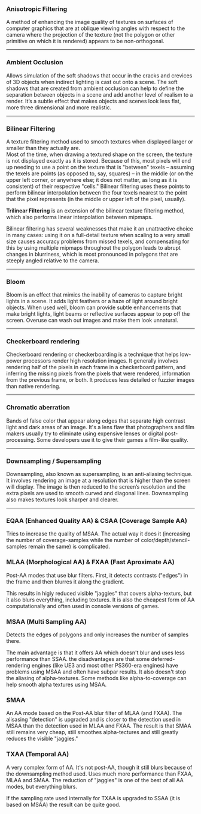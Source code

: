 
### Anisotropic Filtering

A method of enhancing the image quality of textures on surfaces of computer graphics that are at oblique viewing angles with respect to the camera where the projection of the texture (not the polygon or other primitive on which it is rendered) appears to be non-orthogonal.

---
### Ambient Occlusion

Allows simulation of the soft shadows that occur in the cracks and crevices of 3D objects when indirect lighting is cast out onto a scene. The soft shadows that are created from ambient occlusion can help to define the separation between objects in a scene and add another level of realism to a render. It’s a subtle effect that makes objects and scenes look less flat, more three dimensional and more realistic.

---
### Bilinear Filtering

A texture filtering method used to smooth textures when displayed larger or smaller than they actually are.  
Most of the time, when drawing a textured shape on the screen, the texture is not displayed exactly as it is stored. Because of this, most pixels will end up needing to use a point on the texture that is "between" texels – assuming the texels are points (as opposed to, say, squares) – in the middle (or on the upper left corner, or anywhere else; it does not matter, as long as it is consistent) of their respective "cells." Bilinear filtering uses these points to perform bilinear interpolation between the four texels nearest to the point that the pixel represents (in the middle or upper left of the pixel, usually).  

**Trilinear Filtering** is an extension of the bilinear texture filtering method, which also performs linear interpolation between mipmaps. 

Bilinear filtering has several weaknesses that make it an unattractive choice in many cases: using it on a full-detail texture when scaling to a very small size causes accuracy problems from missed texels, and compensating for this by using multiple mipmaps throughout the polygon leads to abrupt changes in blurriness, which is most pronounced in polygons that are steeply angled relative to the camera.  

---
### Bloom

Bloom is an effect that mimics the inability of cameras to capture bright lights in a scene. It adds light feathers or a haze of light around bright objects. When used well, bloom can provide subtle enhancements that make bright lights, light beams or reflective surfaces appear to pop off the screen. Overuse can wash out images and make them look unnatural.

---
### Checkerboard rendering

Checkerboard rendering or checkerboarding is a technique that helps low-power processors render high resolution images. It generally involves rendering half of the pixels in each frame in a checkerboard pattern, and inferring the missing pixels from the pixels that were rendered, information from the previous frame, or both. It produces less detailed or fuzzier images than native rendering.

---
### Chromatic aberration

Bands of false color that appear along edges that separate high contrast light and dark areas of an image. It's a lens flaw that photographers and film makers usually try to eliminate using expensive lenses or digital post-processing. Some developers use it to give their games a film-like quality.

---
### Downsampling / Supersampling

Downsampling, also known as supersampling, is an anti-aliasing technique. It involves rendering an image at a resolution that is higher than the screen will display. The image is then reduced to the screen’s resolution and the extra pixels are used to smooth curved and diagonal lines. Downsampling also makes textures look sharper and clearer.

---
### EQAA (Enhanced Quality AA) & CSAA (Coverage Sample AA)

Tries to increase the quality of MSAA. The actual way it does it (increasing the number of coverage-samples while the number of color/depth/stencil-samples remain the same) is complicated. 

### MLAA (Morphological AA) & FXAA (Fast Aproximate AA)

Post-AA modes that use blur filters. First, it detects contrasts ("edges") in the frame and then blurres it along the gradient. 

This results in higly reduced visible "jaggies" that covers alpha-texturs, but it also blurs everything, including textures. It is also the cheapest form of AA computationally and often used in console versions of games.

### MSAA (Multi Sampling AA)

Detects the edges of polygons and only increases the number of samples there.

The main advantage is that it offers AA which doesn't blur and uses less performance than SSAA. the disadvantages are that some deferred-rendering engines (like UE3 and most other PS360-era engines) have problems using MSAA and often have subpar results. It also doesn't stop the aliasing of alpha-textures. Some methods like alpha-to-coverage can help smooth alpha textures using MSAA.

### SMAA

An AA mode based on the Post-AA blur filter of MLAA (and FXAA). The alisasing "detection" is upgraded and is closer to the detection used in MSAA than the detection used in MLAA and FXAA. The result is that SMAA still remains very cheap, still smoothes alpha-tectures and still greatly reduces the visible "jaggies."

### TXAA (Temporal AA)

A very complex form of AA. It's not post-AA, though it still blurs because of the downsampling method used. Uses much more performance than FXAA, MLAA and SMAA. The reduction of "jaggies" is one of the best of all AA modes, but everything blurs. 

If the sampling rate used internally for TXAA is upgraded to SSAA (it is based on MSAA) the result can be quite good.
